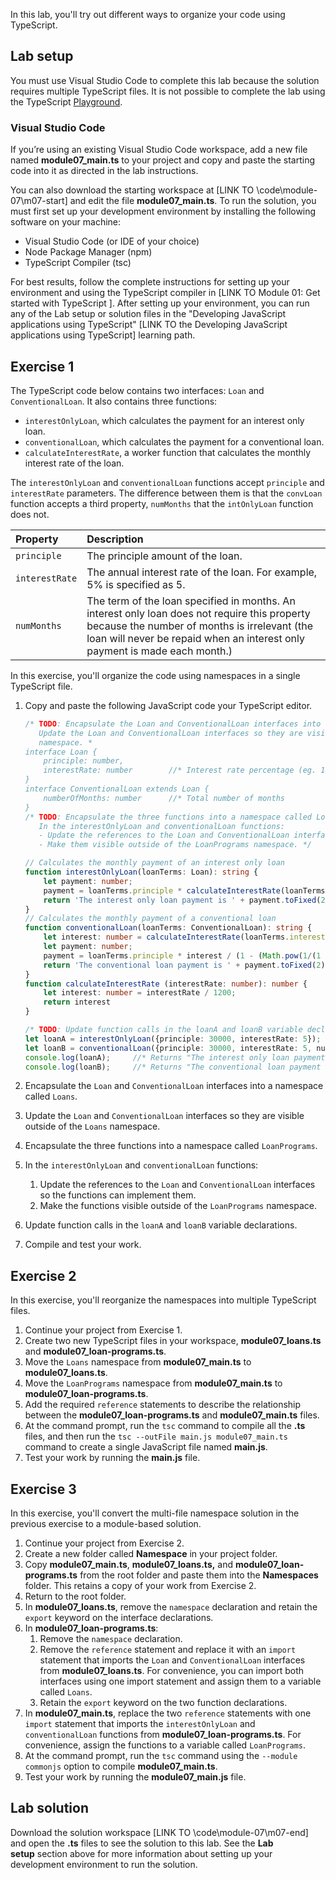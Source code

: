 In this lab, you'll try out different ways to organize your code using TypeScript.

## Lab setup

You must use Visual Studio Code to complete this lab because the solution requires multiple TypeScript files. It is not possible to complete the lab using the TypeScript [Playground](https://www.typescriptlang.org/play).

### Visual Studio Code

If you’re using an existing Visual Studio Code workspace, add a new file named **module07_main.ts** to your project and copy and paste the starting code into it as directed in the lab instructions.

You can also download the starting workspace at [LINK TO \code\module-07\m07-start] and edit the file **module07_main.ts**. To run the solution, you must first set up your development environment by installing the following software on your machine:

- Visual Studio Code (or IDE of your choice)
- Node Package Manager (npm)
- TypeScript Compiler (tsc)

For best results, follow the complete instructions for setting up your environment and using the TypeScript compiler in [LINK TO Module 01: Get started with TypeScript ]. After setting up your environment, you can run any of the Lab setup or solution files in the "Developing JavaScript applications using TypeScript" [LINK TO the Developing JavaScript applications using TypeScript] learning path.

## Exercise 1

The TypeScript code below contains two interfaces: `Loan` and `ConventionalLoan`. It also contains three functions:

- `interestOnlyLoan`, which calculates the payment for an interest only loan.
- `conventionalLoan`, which calculates the payment for a  conventional loan.
- `calculateInterestRate`, a worker function that calculates the monthly interest rate of the loan.

The `interestOnlyLoan` and `conventionalLoan` functions accept `principle` and `interestRate` parameters. The difference between them is that the `convLoan` function accepts a third property, `numMonths` that the `intOnlyLoan` function does not.

| Property| Description|
| :--- | :--- |
| `principle`| The principle amount of the loan.|
| `interestRate`| The annual interest rate of the loan. For example, 5% is specified as 5.|
| `numMonths`| The term of the loan specified in months. An interest only loan does not require this property because the number of months is irrelevant (the loan will never be repaid when an interest only payment is made each month.)|

In this exercise, you'll organize the code using namespaces in a single TypeScript file.

1. Copy and paste the following JavaScript code your TypeScript editor.

   ```typescript
   /* TODO: Encapsulate the Loan and ConventionalLoan interfaces into a namespace called Loans.
      Update the Loan and ConventionalLoan interfaces so they are visible outside of the Loans
      namespace. *
   interface Loan {
       principle: number,
       interestRate: number        //* Interest rate percentage (eg. 14 is 14%)
   }
   interface ConventionalLoan extends Loan {
       numberOfMonths: number      //* Total number of months
   }
   /* TODO: Encapsulate the three functions into a namespace called LoanPrograms.
      In the interestOnlyLoan and conventionalLoan functions:
      - Update the references to the Loan and ConventionalLoan interfaces so the functions can implement them.
      - Make them visible outside of the LoanPrograms namespace. */

   // Calculates the monthly payment of an interest only loan
   function interestOnlyLoan(loanTerms: Loan): string {
       let payment: number;
       payment = loanTerms.principle * calculateInterestRate(loanTerms.interestRate);
       return 'The interest only loan payment is ' + payment.toFixed(2);
   }
   // Calculates the monthly payment of a conventional loan
   function conventionalLoan(loanTerms: ConventionalLoan): string {
       let interest: number = calculateInterestRate(loanTerms.interestRate);
       let payment: number;
       payment = loanTerms.principle * interest / (1 - (Math.pow(1/(1 + interest), loanTerms.numberOfMonths)));
       return 'The conventional loan payment is ' + payment.toFixed(2);
   }
   function calculateInterestRate (interestRate: number): number {
       let interest: number = interestRate / 1200;
       return interest
   }

   /* TODO: Update function calls in the loanA and loanB variable declarations. */
   let loanA = interestOnlyLoan({principle: 30000, interestRate: 5});
   let loanB = conventionalLoan({principle: 30000, interestRate: 5, numberOfMonths: 180});
   console.log(loanA);     //* Returns "The interest only loan payment is 125.00"
   console.log(loanB);     //* Returns "The conventional loan payment is 237.24"
   ```

2. Encapsulate the `Loan` and `ConventionalLoan` interfaces into a namespace called `Loans`.
3. Update the `Loan` and `ConventionalLoan` interfaces so they are visible outside of the `Loans` namespace.
4. Encapsulate the three functions into a namespace called `LoanPrograms`.
5. In the `interestOnlyLoan` and `conventionalLoan` functions:
   1. Update the references to the `Loan` and `ConventionalLoan` interfaces so the functions can implement them.
   2. Make the functions visible outside of the `LoanPrograms` namespace.
6. Update function calls in the `loanA` and `loanB` variable declarations.
7. Compile and test your work.

## Exercise 2

In this exercise, you'll reorganize the namespaces into multiple TypeScript files.

1. Continue your project from Exercise 1.
2. Create two new TypeScript files in your workspace, **module07_loans.ts** and **module07_loan-programs.ts**.
3. Move the `Loans` namespace from **module07_main.ts** to **module07_loans.ts**.
4. Move the `LoanPrograms` namespace from **module07_main.ts** to **module07_loan-programs.ts**.
5. Add the required `reference` statements to describe the relationship between the **module07_loan-programs.ts** and **module07_main.ts** files.
6. At the command prompt, run the `tsc` command to compile all the **.ts** files, and then run the `tsc --outFile main.js module07_main.ts` command to create a single JavaScript file named **main.js**.
7. Test your work by running the **main.js** file.

## Exercise 3

In this exercise, you'll convert the multi-file namespace solution in the previous exercise to a module-based solution.

1. Continue your project from Exercise 2.
2. Create a new folder called **Namespace** in your project folder.
3. Copy **module07_main.ts**, **module07_loans.ts,** and **module07_loan-programs.ts** from the root folder and paste them into the **Namespaces** folder. This retains a copy of your work from Exercise 2.
4. Return to the root folder.
5. In **module07_loans.ts**, remove the `namespace` declaration and retain the `export` keyword on the interface declarations.
6. In **module07_loan-programs.ts**:
   1. Remove the `namespace` declaration.
   2. Remove the `reference` statement and replace it with an `import` statement that imports the `Loan` and `ConventionalLoan` interfaces from **module07_loans.ts**. For convenience, you can import both interfaces using one import statement and assign them to a variable called `Loans`.
   3. Retain the `export` keyword on the two function declarations.
7. In **module07_main.ts**, replace the two `reference` statements with one `import` statement that imports the `interestOnlyLoan` and `conventionalLoan` functions from **module07_loan-programs.ts**. For convenience, assign the functions to a variable called `LoanPrograms`.
8. At the command prompt, run the `tsc` command using the `--module commonjs` option to compile **module07_main.ts**.
9. Test your work by running the **module07_main.js** file.

## Lab solution

Download the solution workspace [LINK TO \code\module-07\m07-end] and open the **.ts** files to see the solution to this lab. See the **Lab setup** section above for more information about setting up your development environment to run the solution.
